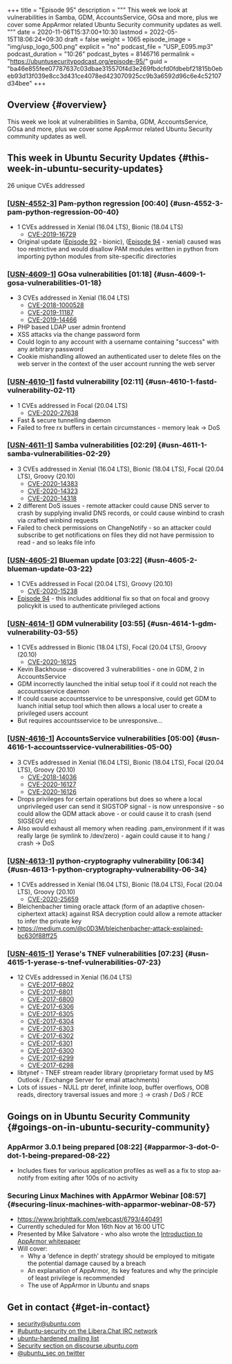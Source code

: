 +++
title = "Episode 95"
description = """
  This week we look at vulnerabilities in Samba, GDM, AccountsService, GOsa
  and more, plus we cover some AppArmor related Ubuntu Security community
  updates as well.
  """
date = 2020-11-06T15:37:00+10:30
lastmod = 2022-05-15T18:06:24+09:30
draft = false
weight = 1065
episode_image = "img/usp_logo_500.png"
explicit = "no"
podcast_file = "USP_E095.mp3"
podcast_duration = "10:26"
podcast_bytes = 8146716
permalink = "https://ubuntusecuritypodcast.org/episode-95/"
guid = "ba46e855fee07787637c03dbae315570f4d3e269fbdcfd0fdbebf21815b0ebeb93d13f039e8cc3d431ce4078ed423070925cc9b3a6592d96c6e4c52107d34bee"
+++

## Overview {#overview}

This week we look at vulnerabilities in Samba, GDM, AccountsService, GOsa
and more, plus we cover some AppArmor related Ubuntu Security community
updates as well.


## This week in Ubuntu Security Updates {#this-week-in-ubuntu-security-updates}

26 unique CVEs addressed


### [[USN-4552-3](https://usn.ubuntu.com/4552-3/)] Pam-python regression [00:40] {#usn-4552-3-pam-python-regression-00-40}

-   1 CVEs addressed in Xenial (16.04 LTS), Bionic (18.04 LTS)
    -   [CVE-2019-16729](https://ubuntu.com/security/CVE-2019-16729) <!-- medium -->
-   Original update ([Episode 92](https://ubuntusecuritypodcast.org/episode-92/) - bionic), ([Episode 94](https://ubuntusecuritypodcast.org/episode-94/) - xenial) caused was
    too restrictive and would disallow PAM modules written in python from
    importing python modules from site-specific directories


### [[USN-4609-1](https://usn.ubuntu.com/4609-1/)] GOsa vulnerabilities [01:18] {#usn-4609-1-gosa-vulnerabilities-01-18}

-   3 CVEs addressed in Xenial (16.04 LTS)
    -   [CVE-2018-1000528](https://ubuntu.com/security/CVE-2018-1000528) <!-- medium -->
    -   [CVE-2019-11187](https://ubuntu.com/security/CVE-2019-11187) <!-- low -->
    -   [CVE-2019-14466](https://ubuntu.com/security/CVE-2019-14466) <!-- medium -->
-   PHP based LDAP user admin frontend
-   XSS attacks via the change password form
-   Could login to any account with a username containing "success" with any
    arbitrary password
-   Cookie mishandling allowed an authenticated user to delete files on the
    web server in the context of the user account running the web server


### [[USN-4610-1](https://usn.ubuntu.com/4610-1/)] fastd vulnerability [02:11] {#usn-4610-1-fastd-vulnerability-02-11}

-   1 CVEs addressed in Focal (20.04 LTS)
    -   [CVE-2020-27638](https://ubuntu.com/security/CVE-2020-27638) <!-- medium -->
-   Fast &amp; secure tunnelling daemon
-   Failed to free rx buffers in certain circumstances - memory leak -&gt; DoS


### [[USN-4611-1](https://usn.ubuntu.com/4611-1/)] Samba vulnerabilities [02:29] {#usn-4611-1-samba-vulnerabilities-02-29}

-   3 CVEs addressed in Xenial (16.04 LTS), Bionic (18.04 LTS), Focal (20.04 LTS), Groovy (20.10)
    -   [CVE-2020-14383](https://ubuntu.com/security/CVE-2020-14383) <!-- medium -->
    -   [CVE-2020-14323](https://ubuntu.com/security/CVE-2020-14323) <!-- medium -->
    -   [CVE-2020-14318](https://ubuntu.com/security/CVE-2020-14318) <!-- medium -->
-   2 different DoS issues - remote attacker could cause DNS server to crash
    by supplying invalid DNS records, or could cause winbind to crash via
    crafted winbind requests
-   Failed to check permissions on ChangeNotify - so an attacker could
    subscribe to get notifications on files they did not have permission to
    read - and so leaks file info


### [[USN-4605-2](https://usn.ubuntu.com/4605-2/)] Blueman update [03:22] {#usn-4605-2-blueman-update-03-22}

-   1 CVEs addressed in Focal (20.04 LTS), Groovy (20.10)
    -   [CVE-2020-15238](https://ubuntu.com/security/CVE-2020-15238) <!-- medium -->
-   [Episode 94](https://ubuntusecuritypodcast.org/episode-94/) - this includes additional fix so that on focal and groovy
    policykit is used to authenticate privileged actions


### [[USN-4614-1](https://usn.ubuntu.com/4614-1/)] GDM vulnerability [03:55] {#usn-4614-1-gdm-vulnerability-03-55}

-   1 CVEs addressed in Bionic (18.04 LTS), Focal (20.04 LTS), Groovy (20.10)
    -   [CVE-2020-16125](https://ubuntu.com/security/CVE-2020-16125) <!-- medium -->
-   Kevin Backhouse - discovered 3 vulnerabilities - one in GDM, 2 in
    AccountsService
-   GDM incorrectly launched the initial setup tool if it could not reach the
    accountsservice daemon
-   If could cause accountsservice to be unresponsive, could get GDM to
    luanch initial setup tool which then allows a local user to create a
    privileged users account
-   But requires accountsservice to be unresponsive...


### [[USN-4616-1](https://usn.ubuntu.com/4616-1/)] AccountsService vulnerabilities [05:00] {#usn-4616-1-accountsservice-vulnerabilities-05-00}

-   3 CVEs addressed in Xenial (16.04 LTS), Bionic (18.04 LTS), Focal (20.04 LTS), Groovy (20.10)
    -   [CVE-2018-14036](https://ubuntu.com/security/CVE-2018-14036) <!-- low -->
    -   [CVE-2020-16127](https://ubuntu.com/security/CVE-2020-16127) <!-- medium -->
    -   [CVE-2020-16126](https://ubuntu.com/security/CVE-2020-16126) <!-- medium -->
-   Drops privileges for certain operations but does so where a local
    unprivileged user can send it SIGSTOP signal - is now unresponsive - so
    could allow the GDM attack above - or could cause it to crash (send
    SIGSEGV etc)
-   Also would exhaust all memory when reading .pam_environment if it was
    really large (ie symlink to /dev/zero) - again could cause it to hang /
    crash -&gt; DoS


### [[USN-4613-1](https://usn.ubuntu.com/4613-1/)] python-cryptography vulnerability [06:34] {#usn-4613-1-python-cryptography-vulnerability-06-34}

-   1 CVEs addressed in Xenial (16.04 LTS), Bionic (18.04 LTS), Focal (20.04 LTS), Groovy (20.10)
    -   [CVE-2020-25659](https://ubuntu.com/security/CVE-2020-25659) <!-- medium -->
-   Bleichenbacher timing oracle attack (form of an adaptive
    chosen-ciphertext attack) against RSA decryption could allow a remote
    attacker to infer the private key
-   <https://medium.com/@c0D3M/bleichenbacher-attack-explained-bc630f88ff25>


### [[USN-4615-1](https://usn.ubuntu.com/4615-1/)] Yerase's TNEF vulnerabilities [07:23] {#usn-4615-1-yerase-s-tnef-vulnerabilities-07-23}

-   12 CVEs addressed in Xenial (16.04 LTS)
    -   [CVE-2017-6802](https://ubuntu.com/security/CVE-2017-6802) <!-- medium -->
    -   [CVE-2017-6801](https://ubuntu.com/security/CVE-2017-6801) <!-- medium -->
    -   [CVE-2017-6800](https://ubuntu.com/security/CVE-2017-6800) <!-- medium -->
    -   [CVE-2017-6306](https://ubuntu.com/security/CVE-2017-6306) <!-- medium -->
    -   [CVE-2017-6305](https://ubuntu.com/security/CVE-2017-6305) <!-- medium -->
    -   [CVE-2017-6304](https://ubuntu.com/security/CVE-2017-6304) <!-- low -->
    -   [CVE-2017-6303](https://ubuntu.com/security/CVE-2017-6303) <!-- medium -->
    -   [CVE-2017-6302](https://ubuntu.com/security/CVE-2017-6302) <!-- medium -->
    -   [CVE-2017-6301](https://ubuntu.com/security/CVE-2017-6301) <!-- low -->
    -   [CVE-2017-6300](https://ubuntu.com/security/CVE-2017-6300) <!-- medium -->
    -   [CVE-2017-6299](https://ubuntu.com/security/CVE-2017-6299) <!-- low -->
    -   [CVE-2017-6298](https://ubuntu.com/security/CVE-2017-6298) <!-- low -->
-   libtynef - TNEF stream reader library (proprietary format used by MS
    Outlook / Exchange Server for email attachments)
-   Lots of issues - NULL ptr deref, infinite loop, buffer overflows, OOB
    reads, directory traversal issues and more :) -&gt; crash / DoS / RCE


## Goings on in Ubuntu Security Community {#goings-on-in-ubuntu-security-community}


### AppArmor 3.0.1 being prepared [08:22] {#apparmor-3-dot-0-dot-1-being-prepared-08-22}

-   Includes fixes for various application profiles as well as a fix to stop
    aa-notify from exiting after 100s of no activity


### Securing Linux Machines with AppArmor Webinar [08:57] {#securing-linux-machines-with-apparmor-webinar-08-57}

-   <https://www.brighttalk.com/webcast/6793/440491>
-   Currently scheduled for Mon 16th Nov at 16:00 UTC
-   Presented by Mike Salvatore - who also wrote the [Introduction to AppArmor whitepaper](https://ubuntu.com/engage/apparmor-intro)
-   Will cover:
    -   Why a ‘defence in depth’ strategy should be employed to mitigate the
        potential damage caused by a breach
    -   An explanation of AppArmor, its key features and why the principle of
        least privilege is recommended
    -   The use of AppArmor in Ubuntu and snaps


## Get in contact {#get-in-contact}

-   [security@ubuntu.com](mailto:security@ubuntu.com)
-   [#ubuntu-security on the Libera.Chat IRC network](https://libera.chat)
-   [ubuntu-hardened mailing list](https://lists.ubuntu.com/mailman/listinfo/ubuntu-hardened)
-   [Security section on discourse.ubuntu.com](https://discourse.ubuntu.com/c/security)
-   [@ubuntu_sec on twitter](https://twitter.com/ubuntu_sec)